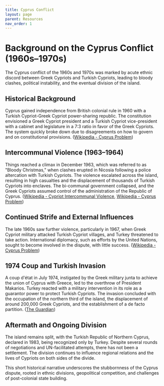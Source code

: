 ```yaml
---
title: Cyprus Conflict
layout: page
parent: Resources
nav_order: 1
---
```

# Background on the Cyprus Conflict (1960s–1970s)

The Cyprus conflict of the 1960s and 1970s was marked by acute ethnic discord between Greek Cypriots and Turkish Cypriots, leading to bloody clashes, political instability, and the eventual division of the island.

## Historical Background

Cyprus gained independence from British colonial rule in 1960 with a Turkish Cypriot-Greek Cypriot power-sharing republic. The constitution envisioned a Greek Cypriot president and a Turkish Cypriot vice-president with a cabinet and legislature in a 7:3 ratio in favor of the Greek Cypriots. The system quickly broke down due to disagreements on how to govern and on constitutional provisions. ([Wikipedia - Cyprus Problem](https://en.wikipedia.org/wiki/Cyprus_problem))

## Intercommunal Violence (1963–1964)

Things reached a climax in December 1963, which was referred to as "Bloody Christmas," when clashes erupted in Nicosia following a police altercation with Turkish Cypriots. The violence escalated across the island, resulting in high casualties and the displacement of thousands of Turkish Cypriots into enclaves. The bi-communal government collapsed, and the Greek Cypriots assumed control of the administration of the Republic of Cyprus. ([Wikipedia - Cypriot Intercommunal Violence](https://en.wikipedia.org/wiki/Cypriot_intercommunal_violence), [Wikipedia - Cyprus Problem](https://en.wikipedia.org/wiki/Cyprus_problem))

## Continued Strife and External Influences

The late 1960s saw further violence, particularly in 1967, when Greek Cypriot military attacked Turkish Cypriot villages, and Turkey threatened to take action. International diplomacy, such as efforts by the United Nations, sought to become involved in the dispute, with little success. ([Wikipedia - Cyprus Problem](https://en.wikipedia.org/wiki/Cyprus_problem))

## 1974 Coup and Turkish Invasion

A coup d'état in July 1974, instigated by the Greek military junta to achieve the union of Cyprus with Greece, led to the overthrow of President Makarios. Turkey reacted with a military intervention in its role as a guarantor power to protect Turkish Cypriots. The invasion concluded with the occupation of the northern third of the island, the displacement of around 200,000 Greek Cypriots, and the establishment of a de facto partition.  ([The Guardian](https://www.theguardian.com/world/article/2024/jul/14/turkish-troops-fired-on-our-hotel-the-invasion-had-begun-50-years-after-cyprus-was-torn-apart))

## Aftermath and Ongoing Division

The island remains split, with the Turkish Republic of Northern Cyprus, declared in 1983, being recognized only by Turkey. Despite several rounds of negotiations and UN-facilitated attempts, there has not been a settlement. The division continues to influence regional relations and the lives of Cypriots on both sides of the divide.

This short historical narrative underscores the stubbornness of the Cyprus dispute, rooted in ethnic divisions, geopolitical competition, and challenges of post-colonial state building.


